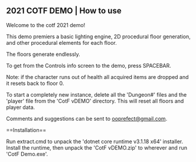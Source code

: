 ## 2021 COTF DEMO | How to use

Welcome to the cotf 2021 demo!

This demo premiers a basic lighting engine, 2D procedural floor 
generation, and other procedural elements for each floor.

The floors generate endlessly.

To get from the Controls info screen to the demo, press SPACEBAR.

Note: if the character runs out of health all acquired items are 
dropped and it resets back to floor 0.

To start a completely new instance, delete all the 'Dungeon#' files 
and the 'player' file from the 'CotF vDEMO' directory. This will 
reset all floors and player data.

Comments and suggestions can be sent to ooprefect@gmail.com.

==Installation==

Run extract.cmd to unpack the 'dotnet core runtime v3.1.18 x64' 
installer. Install the runtime, then unpack the 'CotF vDEMO.zip' 
to wherever and run 'CotF Demo.exe'.
